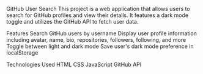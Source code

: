 GitHub User Search
This project is a web application that allows users to search for GitHub profiles and view their details. It features a dark mode toggle and utilizes the GitHub API to fetch user data.

Features
Search GitHub users by username
Display user profile information including avatar, name, bio, repositories, followers, following, and more
Toggle between light and dark mode
Save user's dark mode preference in localStorage


Technologies Used
HTML
CSS
JavaScript
GitHub API

